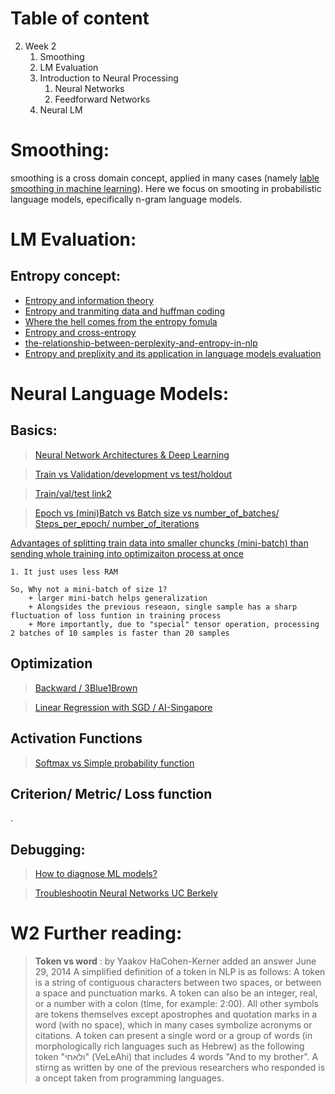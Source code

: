 # Table of content

2. Week 2
    1. Smoothing
    2. LM Evaluation
    3. Introduction to Neural Processing
        1. Neural Networks
        2. Feedforward Networks
    4. Neural LM


# Smoothing:
smoothing is a cross domain concept, applied in many cases (namely [lable smoothing in machine learning](https://www.linkedin.com/pulse/label-smoothing-solving-overfitting-overconfidence-code-sobh-phd)). Here we focus on smooting in probabilistic language models, epecifically n-gram language models.



# LM Evaluation:

## Entropy concept:

+ [Entropy and information theory](https://www.youtube.com/watch?v=_PG-jJKB_do)
+ [Entropy and tranmiting data and huffman coding](https://www.youtube.com/watch?v=M5c_RFKVkko)
+ [Where the hell comes from the entropy fomula](https://www.youtube.com/watch?v=YtebGVx-Fxw)
+ [Entropy and cross-entropy](https://www.youtube.com/watch?v=ErfnhcEV1O8)
+ [the-relationship-between-perplexity-and-entropy-in-nlp](https://towardsdatascience.com/the-relationship-between-perplexity-and-entropy-in-nlp-f81888775ccc)
+ [Entropy and preplixity and its application in language models evaluation](https://www.youtube.com/watch?v=NCyCkgMLRiY&t=9s)


# Neural Language Models:

## Basics: 
> [Neural Network Architectures & Deep Learning](https://www.youtube.com/watch?v=oJNHXPs0XDk)

> [Train vs Validation/development vs test/holdout   ](https://towardsdatascience.com/train-validation-and-test-sets-72cb40cba9e7)

> [Train/val/test  link2](https://www.datarobot.com/wiki/training-validation-holdout/)

> [Epoch vs (mini)Batch vs Batch size vs  number_of_batches/ Steps_per_epoch/ number_of_iterations](https://towardsdatascience.com/epoch-vs-iterations-vs-batch-size-4dfb9c7ce9c9)

[Advantages of splitting train data into smaller chuncks (mini-batch) than sending whole training into optimizaiton process at once]()

    1. It just uses less RAM
    
    So, Why not a mini-batch of size 1?
        + larger mini-batch helps generalization
        + Alongsides the previous reseaon, single sample has a sharp fluctuation of loss funtion in training process
        + More importantly, due to "special" tensor operation, processing 2 batches of 10 samples is faster than 20 samples 

## Optimization
> [Backward / 3Blue1Brown](https://www.youtube.com/playlist?list=PLZHQObOWTQDNU6R1_67000Dx_ZCJB-3pi)

> [Linear Regression with SGD / AI-Singapore](https://aisingapore.org/tags/linear-regression/)

## Activation Functions
> [Softmax vs Simple probability function](https://stats.stackexchange.com/questions/189331/why-is-the-softmax-used-to-represent-a-probability-distribution)

## Criterion/ Metric/ Loss function
.

## Debugging: 
> [How to diagnose ML models?](https://machinelearningmastery.com/learning-curves-for-diagnosing-machine-learning-model-performance/) 

> [Troubleshootin Neural Networks UC Berkely](https://www.youtube.com/watch?v=f1JRFu7X-c8)


# W2 Further reading:

> **Token vs word** : by Yaakov HaCohen-Kerner added an answer June 29, 2014
A simplified definition of a token in NLP is as follows: A token is a string of contiguous characters between two spaces, or between a space and punctuation marks. A token can also be an integer, real, or a number with a colon (time, for example: 2:00). All other symbols are tokens themselves except apostrophes and quotation marks in a word (with no space), which in many cases symbolize acronyms or citations. A token can present a single word or a group of words (in morphologically rich languages such as Hebrew) as the following token "ולאחי" (VeLeAhi) that includes 4 words "And to my brother".
A stirng as written by one of the previous researchers who responded
is a oncept taken from programming languages.
